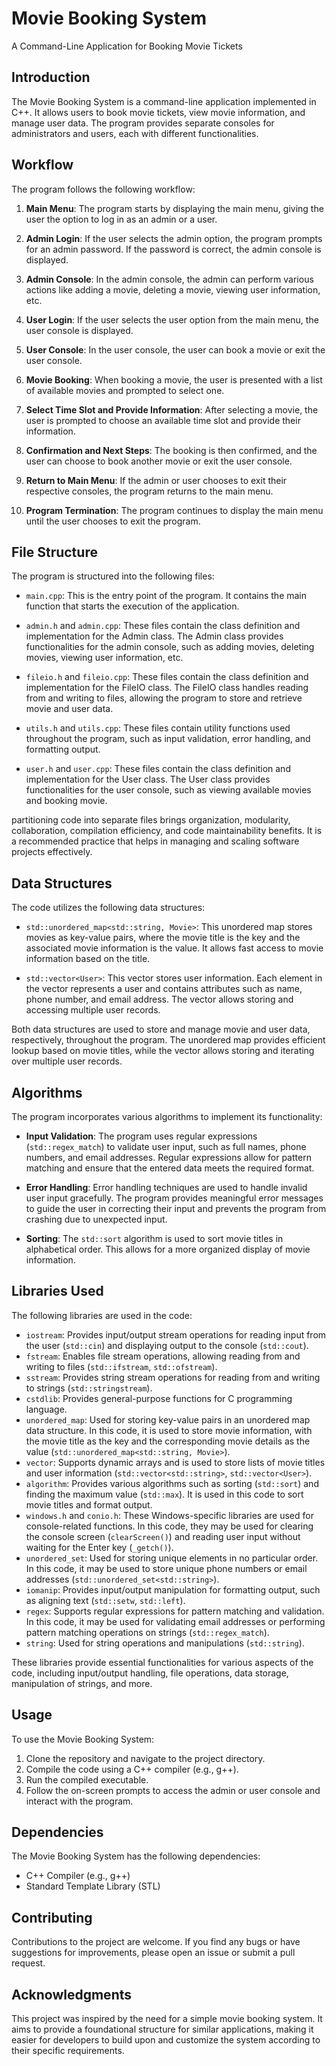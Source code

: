 <div align="center">
</div>

# Movie Booking System
A Command-Line Application for Booking Movie Tickets

## Introduction
The Movie Booking System is a command-line application implemented in C++. It allows users to book movie tickets, view movie information, and manage user data. The program provides separate consoles for administrators and users, each with different functionalities.

## Workflow
The program follows the following workflow:

1. **Main Menu**: The program starts by displaying the main menu, giving the user the option to log in as an admin or a user.

2. **Admin Login**: If the user selects the admin option, the program prompts for an admin password. If the password is correct, the admin console is displayed.

3. **Admin Console**: In the admin console, the admin can perform various actions like adding a movie, deleting a movie, viewing user information, etc.

4. **User Login**: If the user selects the user option from the main menu, the user console is displayed.

5. **User Console**: In the user console, the user can book a movie or exit the user console.

6. **Movie Booking**: When booking a movie, the user is presented with a list of available movies and prompted to select one.

7. **Select Time Slot and Provide Information**: After selecting a movie, the user is prompted to choose an available time slot and provide their information.

8. **Confirmation and Next Steps**: The booking is then confirmed, and the user can choose to book another movie or exit the user console.

9. **Return to Main Menu**: If the admin or user chooses to exit their respective consoles, the program returns to the main menu.

10. **Program Termination**: The program continues to display the main menu until the user chooses to exit the program.

## File Structure
The program is structured into the following files:

- `main.cpp`: This is the entry point of the program. It contains the main function that starts the execution of the application.

- `admin.h` and `admin.cpp`: These files contain the class definition and implementation for the Admin class. The Admin class provides functionalities for the admin console, such as adding movies, deleting movies, viewing user information, etc.

- `fileio.h` and `fileio.cpp`: These files contain the class definition and implementation for the FileIO class. The FileIO class handles reading from and writing to files, allowing the program to store and retrieve movie and user data.

- `utils.h` and `utils.cpp`: These files contain utility functions used throughout the program, such as input validation, error handling, and formatting output.

- `user.h` and `user.cpp`: These files contain the class definition and implementation for the User class. The User class provides functionalities for the user console, such as viewing available movies and booking movie.

partitioning code into separate files brings organization, modularity, collaboration, compilation efficiency, and code maintainability benefits. It is a recommended practice that helps in managing and scaling software projects effectively.

## Data Structures
The code utilizes the following data structures:

- `std::unordered_map<std::string, Movie>`: This unordered map stores movies as key-value pairs, where the movie title is the key and the associated movie information is the value. It allows fast access to movie information based on the title.

- `std::vector<User>`: This vector stores user information. Each element in the vector represents a user and contains attributes such as name, phone number, and email address. The vector allows storing and accessing multiple user records.

Both data structures are used to store and manage movie and user data, respectively, throughout the program. The unordered map provides efficient lookup based on movie titles, while the vector allows storing and iterating over multiple user records.

## Algorithms
The program incorporates various algorithms to implement its functionality:

- **Input Validation**: The program uses regular expressions (`std::regex_match`) to validate user input, such as full names, phone numbers, and email addresses. Regular expressions allow for pattern matching and ensure that the entered data meets the required format.

- **Error Handling**: Error handling techniques are used to handle invalid user input gracefully. The program provides meaningful error messages to guide the user in correcting their input and prevents the program from crashing due to unexpected input.

- **Sorting**: The `std::sort` algorithm is used to sort movie titles in alphabetical order. This allows for a more organized display of movie information.

## Libraries Used
The following libraries are used in the code:

- `iostream`: Provides input/output stream operations for reading input from the user (`std::cin`) and displaying output to the console (`std::cout`).
- `fstream`: Enables file stream operations, allowing reading from and writing to files (`std::ifstream`, `std::ofstream`).
- `sstream`: Provides string stream operations for reading from and writing to strings (`std::stringstream`).
- `cstdlib`: Provides general-purpose functions for C programming language.
- `unordered_map`: Used for storing key-value pairs in an unordered map data structure. In this code, it is used to store movie information, with the movie title as the key and the corresponding movie details as the value (`std::unordered_map<std::string, Movie>`).
- `vector`: Supports dynamic arrays and is used to store lists of movie titles and user information (`std::vector<std::string>`, `std::vector<User>`).
- `algorithm`: Provides various algorithms such as sorting (`std::sort`) and finding the maximum value (`std::max`). It is used in this code to sort movie titles and format output.
- `windows.h` and `conio.h`: These Windows-specific libraries are used for console-related functions. In this code, they may be used for clearing the console screen (`clearScreen()`) and reading user input without waiting for the Enter key (`_getch()`).
- `unordered_set`: Used for storing unique elements in no particular order. In this code, it may be used to store unique phone numbers or email addresses (`std::unordered_set<std::string>`).
- `iomanip`: Provides input/output manipulation for formatting output, such as aligning text (`std::setw`, `std::left`).
- `regex`: Supports regular expressions for pattern matching and validation. In this code, it may be used for validating email addresses or performing pattern matching operations on strings (`std::regex_match`).
- `string`: Used for string operations and manipulations (`std::string`).

These libraries provide essential functionalities for various aspects of the code, including input/output handling, file operations, data storage, manipulation of strings, and more.

## Usage
To use the Movie Booking System:

1. Clone the repository and navigate to the project directory.
2. Compile the code using a C++ compiler (e.g., g++).
3. Run the compiled executable.
4. Follow the on-screen prompts to access the admin or user console and interact with the program.

## Dependencies
The Movie Booking System has the following dependencies:

- C++ Compiler (e.g., g++)
- Standard Template Library (STL)

## Contributing
Contributions to the project are welcome. If you find any bugs or have suggestions for improvements, please open an issue or submit a pull request.

## Acknowledgments
This project was inspired by the need for a simple movie booking system. It aims to provide a foundational structure for similar applications, making it easier for developers to build upon and customize the system according to their specific requirements.
